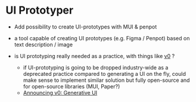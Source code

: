 # UI Prototyper

- Add possibility to create UI-prototypes with MUI & penpot

- a tool capable of creating UI prototypes (e.g. Figma / Penpot) based on text description / image

- is UI prototyping really needed as a practice, with things like [v0](https://v0.dev/chat) ?
    - if UI-prototyping is going to be dropped industry-wide as a deprecated practice compared to generating a UI on the fly, could make sense to implement similar solution but fully open-source and for open-source libraries (MUI, Paper?)
    - [Announcing v0: Generative UI](https://vercel.com/blog/announcing-v0-generative-ui)
